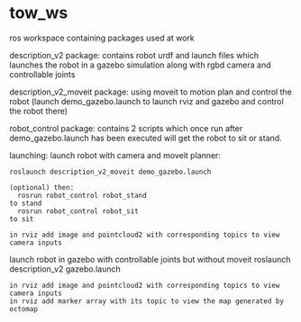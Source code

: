 # tow_ws
ros workspace containing packages used at work

description_v2 package: contains robot urdf and launch files which launches the robot in a gazebo simulation along with rgbd camera and controllable joints

description_v2_moveit package: using moveit to motion plan and control the robot (launch demo_gazebo.launch to launch rviz and gazebo and control the robot there)

robot_control package: contains 2 scripts which once run after demo_gazebo.launch has been executed will get the robot to sit or stand.

launching:
  launch robot with camera and moveit planner:
  
    roslaunch description_v2_moveit demo_gazebo.launch
    
    (optional) then:
      rosrun robot_control robot_stand
    to stand
      rosrun robot_control robot_sit
    to sit
  
    in rviz add image and pointcloud2 with corresponding topics to view camera inputs
    
  launch robot in gazebo with controllable joints but without moveit 
    roslaunch description_v2 gazebo.launch
    
    in rviz add image and pointcloud2 with corresponding topics to view camera inputs
    in rviz add marker array with its topic to view the map generated by octomap
